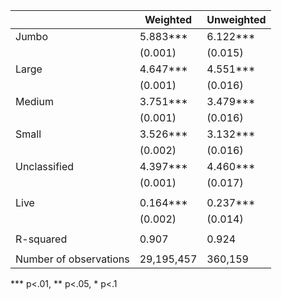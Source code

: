 |                        | Weighted   | Unweighted |
|------------------------|------------|------------|
| Jumbo                  | 5.883***   | 6.122***   |
|                        | (0.001)    | (0.015)    |
| Large                  | 4.647***   | 4.551***   |
|                        | (0.001)    | (0.016)    |
| Medium                 | 3.751***   | 3.479***   |
|                        | (0.001)    | (0.016)    |
| Small                  | 3.526***   | 3.132***   |
|                        | (0.002)    | (0.016)    |
| Unclassified           | 4.397***   | 4.460***   |
|                        | (0.001)    | (0.017)    |
|                        |            |            |
| Live                   | 0.164***   | 0.237***   |
|                        | (0.002)    | (0.014)    |
|                        |            |            |
| R-squared              | 0.907      | 0.924      |
|                        |            |            |
| Number of observations | 29,195,457 | 360,159    |
*** p<.01, ** p<.05, * p<.1
